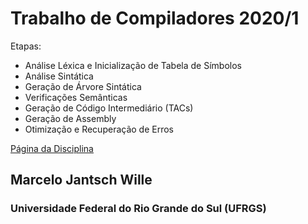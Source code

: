 # Trabalho de Compiladores 2020/1

Etapas:

* Análise Léxica e Inicialização de Tabela de Símbolos
* Análise Sintática
* Geração de Árvore Sintática
* Verificações Semânticas
* Geração de Código Intermediário (TACs)
* Geração de Assembly
* Otimização e Recuperação de Erros

[Página da Disciplina](http://www.inf.ufrgs.br/~johann/comp/)

## Marcelo Jantsch Wille

### Universidade Federal do Rio Grande do Sul (UFRGS)
